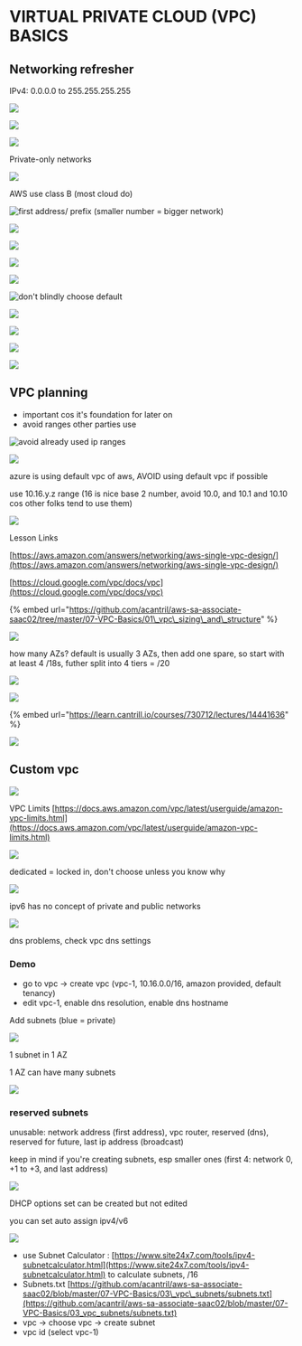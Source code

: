 # VIRTUAL PRIVATE CLOUD \(VPC\) BASICS

## Networking refresher

IPv4: 0.0.0.0 to 255.255.255.255

![](../../../.gitbook/assets/screenshot-2021-07-12-at-9.38.14-pm.png)

![](../../../.gitbook/assets/screenshot-2021-07-12-at-9.38.43-pm.png)

![](../../../.gitbook/assets/screenshot-2021-07-12-at-9.39.12-pm.png)

Private-only networks

![](../../../.gitbook/assets/screenshot-2021-07-12-at-9.40.20-pm.png)

AWS use class B \(most cloud do\)

![first address/ prefix \(smaller number = bigger network\)](../../../.gitbook/assets/screenshot-2021-07-12-at-9.41.11-pm.png)

![](../../../.gitbook/assets/screenshot-2021-07-12-at-9.42.07-pm.png)

![](../../../.gitbook/assets/screenshot-2021-07-12-at-9.42.40-pm.png)

![](../../../.gitbook/assets/screenshot-2021-07-12-at-9.43.47-pm.png)

![](../../../.gitbook/assets/screenshot-2021-07-12-at-9.46.38-pm.png)

![don&apos;t blindly choose default](../../../.gitbook/assets/screenshot-2021-07-12-at-9.47.28-pm.png)

![](../../../.gitbook/assets/screenshot-2021-07-12-at-9.48.21-pm.png)

![](../../../.gitbook/assets/screenshot-2021-07-12-at-9.49.27-pm.png)

![](../../../.gitbook/assets/screenshot-2021-07-12-at-9.51.02-pm.png)

![](../../../.gitbook/assets/screenshot-2021-07-12-at-9.51.19-pm.png)

## VPC planning

* important cos it's foundation for later on
* avoid ranges other parties use

![avoid already used ip ranges](../../../.gitbook/assets/screenshot-2021-07-12-at-9.53.59-pm.png)



![](../../../.gitbook/assets/screenshot-2021-07-12-at-9.54.41-pm.png)

azure is using default vpc of aws, AVOID using default vpc if possible

use 10.16.y.z range \(16 is nice base 2 number, avoid 10.0, and 10.1 and 10.10 cos other folks tend to use them\)

![](../../../.gitbook/assets/screenshot-2021-07-12-at-9.59.25-pm.png)

Lesson Links

[https://aws.amazon.com/answers/networking/aws-single-vpc-design/](https://aws.amazon.com/answers/networking/aws-single-vpc-design/)

[https://cloud.google.com/vpc/docs/vpc](https://cloud.google.com/vpc/docs/vpc)

{% embed url="https://github.com/acantril/aws-sa-associate-saac02/tree/master/07-VPC-Basics/01\_vpc\_sizing\_and\_structure" %}

![](../../../.gitbook/assets/screenshot-2021-07-12-at-10.00.31-pm.png)

how many AZs? default is usually 3 AZs, then add one spare, so start with at least 4 /18s, futher split into 4 tiers = /20

![](../../../.gitbook/assets/screenshot-2021-07-12-at-10.03.11-pm.png)

![](../../../.gitbook/assets/screenshot-2021-07-12-at-10.05.03-pm.png)

{% embed url="https://learn.cantrill.io/courses/730712/lectures/14441636" %}

![](../../../.gitbook/assets/screenshot-2021-07-12-at-10.06.23-pm.png)

## Custom vpc

![](../../../.gitbook/assets/screenshot-2021-07-12-at-10.07.33-pm.png)

VPC Limits [https://docs.aws.amazon.com/vpc/latest/userguide/amazon-vpc-limits.html](https://docs.aws.amazon.com/vpc/latest/userguide/amazon-vpc-limits.html)

![](../../../.gitbook/assets/screenshot-2021-07-12-at-10.09.29-pm.png)

dedicated = locked in, don't choose unless you know why

![](../../../.gitbook/assets/screenshot-2021-07-12-at-10.10.45-pm.png)

ipv6 has no concept of private and public networks

![](../../../.gitbook/assets/screenshot-2021-07-12-at-10.12.56-pm.png)

dns problems, check vpc dns settings

### Demo

* go to vpc -&gt; create vpc \(vpc-1, 10.16.0.0/16, amazon provided, default tenancy\)
* edit vpc-1, enable dns resolution, enable dns hostname



Add subnets \(blue = private\)

![](../../../.gitbook/assets/screenshot-2021-07-12-at-10.30.25-pm.png)

1 subnet in 1 AZ

1 AZ can have many subnets

![](../../../.gitbook/assets/screenshot-2021-07-12-at-10.31.58-pm.png)

### reserved subnets

unusable: network address \(first address\), vpc router, reserved \(dns\), reserved for future, last ip address \(broadcast\)

keep in mind if you're creating subnets, esp smaller ones \(first 4: network 0, +1 to +3, and last address\)

![](../../../.gitbook/assets/screenshot-2021-07-12-at-10.34.47-pm.png)

DHCP options set can be created but not edited

you can set auto assign ipv4/v6

![](../../../.gitbook/assets/screenshot-2021-07-12-at-10.37.16-pm.png)

* use Subnet Calculator : [https://www.site24x7.com/tools/ipv4-subnetcalculator.html](https://www.site24x7.com/tools/ipv4-subnetcalculator.html) to calculate subnets, /16
* Subnets.txt [https://github.com/acantril/aws-sa-associate-saac02/blob/master/07-VPC-Basics/03\_vpc\_subnets/subnets.txt](https://github.com/acantril/aws-sa-associate-saac02/blob/master/07-VPC-Basics/03_vpc_subnets/subnets.txt)
* vpc -&gt; choose vpc -&gt; create subnet
* vpc id \(select vpc-1\)

